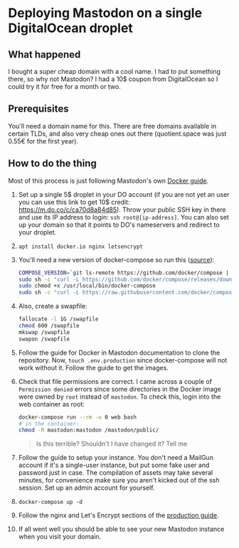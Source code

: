 # Deploying Mastodon on a single DigitalOcean droplet

## What happened
I bought a super cheap domain with a cool name. I had to put something there, so why not Mastodon? I had a 10$ coupon from DigitalOcean so I could try it for free for a month or two.

## Prerequisites

You'll need a domain name for this. There are free domains available in certain TLDs, and also very cheap ones out there (quotient.space was just 0.55€ for the first year).

## How to do the thing

Most of this process is just following Mastodon's own [Docker guide](https://github.com/tootsuite/documentation/blob/master/Running-Mastodon/Docker-Guide.md).

1. Set up a single 5$ droplet in your DO account (if you are not yet an user you can use this link to get 10$ credit: <https://m.do.co/c/ca70d8a84d85>). Throw your public SSH key in there and use its IP address to login: `ssh root@[ip-address]`. You can also set up your domain so that it points to DO's nameservers and redirect to your droplet.
2. `apt install docker.io nginx letsencrypt`
3. You'll need a new version of docker-compose so run this ([source](https://gist.github.com/wdullaer/f1af16bd7e970389bad3)):
    
    ~~~sh
    COMPOSE_VERSION=`git ls-remote https://github.com/docker/compose | grep refs/tags | grep -oP "[0-9]+\.[0-9][0-9]+\.[0-9]+$" | tail -n 1`
    sudo sh -c "curl -L https://github.com/docker/compose/releases/download/${COMPOSE_VERSION}/docker-compose-`uname -s`-`uname -m` > /usr/local/bin/docker-compose"
    sudo chmod +x /usr/local/bin/docker-compose
    sudo sh -c "curl -L https://raw.githubusercontent.com/docker/compose/${COMPOSE_VERSION}/contrib/completion/bash/docker-compose > /etc/bash_completion.d/docker-compose"
    ~~~

4. Also, create a swapfile:
     
    ~~~sh
    fallocate -l 1G /swapfile
    chmod 600 /swapfile
    mkswap /swapfile
    swapon /swapfile
    ~~~

5. Follow the guide for Docker in Mastodon documentation to clone the repository. Now, `touch .env.production` since docker-compose will not work without it. Follow the guide to get the images.
6. Check that file permissions are correct. I came across a couple of `Permission denied` errors since some directories in the Docker image were owned by `root` instead of `mastodon`. To check this, login into the web container as root:
    
    ~~~sh
    docker-compose run --rm -u 0 web bash
    # in the container:
    chmod -R mastodon:mastodon /mastodon/public/
    ~~~
    
    > Is this terrible? Shouldn't I have changed it? Tell me 
    
7. Follow the guide to setup your instance. You don't need a MailGun account if it's a single-user instance, but put some fake user and password just in case. The compilation of assets may take several minutes, for convenience make sure you aren't kicked out of the ssh session. Set up an admin account for yourself.
8. `docker-compose up -d`
9. Follow the nginx and Let's Encrypt sections of the [production guide](https://github.com/tootsuite/documentation/blob/master/Running-Mastodon/Production-guide.md#nginx-configuration).
10. If all went well you should be able to see your new Mastodon instance when you visit your domain.
<!--stackedit_data:
eyJoaXN0b3J5IjpbMTE2MTkwNjY2Ml19
-->